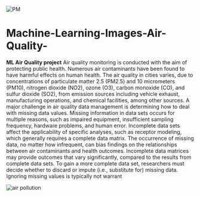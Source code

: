 ![PM](https://user-images.githubusercontent.com/78837487/121651037-d10c4400-cab7-11eb-9050-534a192cf9ba.jpg)




# Machine-Learning-Images-Air-Quality-
**ML Air Quality project**
Air quality monitoring is conducted with the aim of protecting public health. Numerous air contaminants have been found to have harmful effects on human health. The air
quality in cities varies, due to concentrations of particulate matter 2.5 (PM2.5) and 10 micrometers (PM10),
nitrogen dioxide (NO2), ozone (O3), carbon monoxide (CO), and sulfur dioxide (SO2),
from emission sources including vehicle exhaust, manufacturing operations, and chemical
facilities, among other sources.
A major challenge in air quality data management is determining how to deal with
missing data values. Missing information in data sets occurs for multiple reasons, such
as impaired equipment, insufficient sampling frequency, hardware problems, and human
error. Incomplete data sets affect the applicability of specific analyses, such as receptor
modeling, which generally requires a complete data matrix. The occurrence of missing
data, no matter how infrequent, can bias findings on the relationships between air contaminants and health outcomes. 
Incomplete data matrices may provide outcomes that vary significantly, compared to the results from complete data sets.
To gain a more complete data set, researchers must decide whether to discard or impute (i.e., substitute for) missing data.
Ignoring missing values is typically not warrant


![air pollution](https://user-images.githubusercontent.com/78837487/121651567-64457980-cab8-11eb-88d9-a35bba626fbd.jpg)
